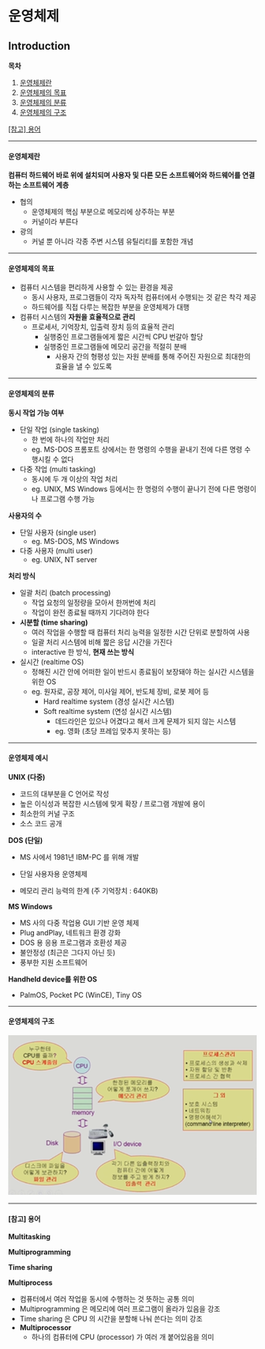 # 운영체제

## Introduction

**목차**

1. [운영체제란](#운영체제란)
2. [운영체제의 목표](#운영체제의-목표)
3. [운영체제의 분류](#운영체제의-분류)
4. [운영체제의 구조](#운영체제의-구조)

[[참고] 용어](#[참고]-용어)

---

#### 운영체제란

**컴퓨터 하드웨어 바로 위에 설치되며 사용자 및 다른 모든 소프트웨어와 하드웨어를 연결하는 소프트웨어 계층**

* 협의 
  * 운영체제의 핵심 부분으로 메모리에 상주하는 부분
  * 커널이라 부른다
* 광의
  * 커널 뿐 아니라 각종 주변 시스템 유틸리티를 포함한 개념

---

#### 운영체제의 목표

* 컴퓨터 시스템을 편리하게 사용할 수 있는 환경을 제공
  * 동시 사용자, 프로그램들이 각자 독자적 컴퓨터에서 수행되는 것 같은 착각 제공
  * 하드웨어를 직접 다루는 복잡한 부분을 운영체제가 대행
* 컴퓨터 시스템의 **자원을 효율적으로 관리**
  * 프로세서, 기억장치, 입출력 장치 등의 효율적 관리
    * 실행중인 프로그램들에게 짧은 시간씩 CPU 번갈아 할당
    * 실행중인 프로그램들에 메모리 공간을 적절히 분배
      * 사용자 간의 형평성 있는 자원 분배를 통해 주어진 자원으로 최대한의 효율을 낼 수 있도록

---

#### 운영체제의 분류

**동시 작업 가능 여부**

* 단일 작업 (single tasking)
  * 한 번에 하나의 작업만 처리
  * eg. MS-DOS 프롬포트 상에서는 한 명령의 수행을 끝내기 전에 다른 명령 수행시킬 수 없다
* 다중 작업 (multi tasking)
  * 동시에 두 개 이상의 작업 처리
  * eg. UNIX, MS Windows 등에서는 한 명령의 수행이 끝나기 전에 다른 명령이나 프로그램 수행 가능

**사용자의 수**

* 단일 사용자 (single user)
  * eg. MS-DOS, MS Windows
* 다중 사용자 (multi user)
  * eg. UNIX, NT server

**처리 방식**

* 일괄 처리 (batch processing)
  * 작업 요청의 일정량을 모아서 한꺼번에 처리
  * 작업이 완전 종료될 때까지 기다려야 한다 
* **시분할 (time sharing)**
  * 여러 작업을 수행할 때 컴퓨터 처리 능력을 일정한 시간 단위로 분할하여 사용
  * 일괄 처리 시스템에 비해 짧은 응답 시간을 가진다
  * interactive 한 방식, **현재 쓰는 방식**
* 실시간 (realtime OS)
  * 정해진 시간 안에 어떠한 일이 반드시 종료됨이 보장돼야 하는 실시간 시스템을 위한 OS
  * eg. 원자로, 공장 제어, 미사일 제어, 반도체 장비, 로봇 제어 등
    * Hard realtime system (경성 실시간 시스템)
    * Soft realtime system (연성 실시간 시스템)
      * 데드라인은 있으나 어겼다고 해서 크게 문제가 되지 않는 시스템
      * eg. 영화 (초당 프레임 맞추지 못하는 등)

---

#### 운영체제 예시

**UNIX (다중)**

* 코드의 대부분을 C 언어로 작성
* 높은 이식성과 복잡한 시스템에 맞게 확장 / 프로그램 개발에 용이
* 최소한의 커널 구조
* 소스 코드 공개

**DOS (단일)**

* MS 사에서 1981년 IBM-PC 를 위해 개발

* 단일 사용자용 운영체제
* 메모리 관리 능력의 한계 (주 기억장치 : 640KB)

**MS Windows**

* MS 사의 다중 작업용 GUI 기반 운영 체제
* Plug andPlay, 네트워크 환경 강화
* DOS 용 응용 프로그램과 호환성 제공
* 불안정성 (최근은 그다지 아닌 듯)
* 풍부한 지원 소프트웨어

**Handheld device를 위한 OS**

* PalmOS, Pocket PC (WinCE), Tiny OS

---

#### 운영체제의 구조

![운영체제의 구조](./assets/OS_structure.PNG)

---

#### [참고] 용어

**Multitasking**

**Multiprogramming**

**Time sharing**

**Multiprocess**

* 컴퓨터에서 여러 작업을 동시에 수행하는 것 뜻하는 공통 의미
* Multiprogramming 은 메모리에 여러 프로그램이 올라가 있음을 강조
* Time sharing 은 CPU 의 시간을 분할해 나눠 쓴다는 의미 강조
* **Multiprocessor**
  * 하나의 컴퓨터에 CPU (processor) 가 여러 개 붙어있음을 의미

#### 
